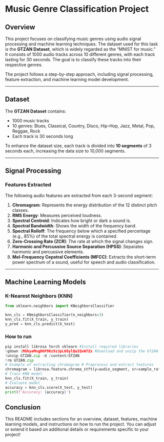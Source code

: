 # Music Genre Classification Project

## Overview

This project focuses on classifying music genres using audio signal processing and machine learning techniques. The dataset used for this task is the **GTZAN Dataset**, which is widely regarded as the “MNIST for music.” It consists of 1000 audio tracks across 10 different genres, with each track lasting for 30 seconds. The goal is to classify these tracks into their respective genres.

The project follows a step-by-step approach, including signal processing, feature extraction, and machine learning model development.

---

## Dataset

The **GTZAN Dataset** contains:

- 1000 music tracks
- 10 genres: Blues, Classical, Country, Disco, Hip-Hop, Jazz, Metal, Pop, Reggae, Rock
- Each track is 30 seconds long

To enhance the dataset size, each track is divided into **10 segments** of 3 seconds each, increasing the data size to 10,000 segments.

---

## Signal Processing

### Features Extracted

The following audio features are extracted from each 3-second segment:

1. **Chromagram**: Represents the energy distribution of the 12 distinct pitch classes.
2. **RMS Energy**: Measures perceived loudness.
3. **Spectral Centroid**: Indicates how bright or dark a sound is.
4. **Spectral Bandwidth**: Shows the width of the frequency band.
5. **Spectral Rolloff**: The frequency below which a specified percentage (e.g., 85%) of the total spectral energy is contained.
6. **Zero-Crossing Rate (ZCR)**: The rate at which the signal changes sign.
7. **Harmonic and Percussive Source Separation (HPSS)**: Separates harmonic and percussive elements.
8. **Mel-Frequency Cepstral Coefficients (MFCC)**: Extracts the short-term power spectrum of a sound, useful for speech and audio classification.

---

## Machine Learning Models

### K-Nearest Neighbors (KNN)
```python
from sklearn.neighbors import KNeighborsClassifier

knn_cls = KNeighborsClassifier(n_neighbors=3)
knn_cls.fit(X_train, y_train)
y_pred = knn_cls.predict(X_test)
```

### How to run
```python
pip install librosa torch sklearn #Install required libraries
!gdown 1MGhyeMngD6P9Kz9zJpL68ylQaIQvW7Zx #Download and unzip the GTZAN dataset
!unzip GTZAN.zip -d /content/GTZAN
!rm GTZAN.zip
# Example of extracting chromagram # Preprocess and extract features
chromagram = librosa.feature.chroma_stft(y=audio_segment, sr=sample_rate)
# Train KNN model
knn_cls.fit(X_train, y_train)
# Evaluate model
accuracy = knn_cls.score(X_test, y_test)
print(f'Accuracy: {accuracy}')
```


## Conclusion
This README includes sections for an overview, dataset, features, machine learning models, and instructions on how to run the project. You can adjust or extend it based on additional details or requirements specific to your project!
